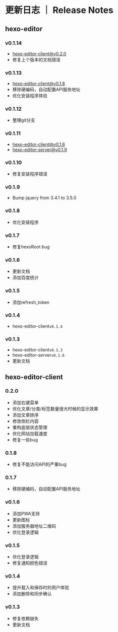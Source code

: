 # 更新日志 ｜ Release Notes
## hexo-editor

### v0.1.14

- hexo-editor-client@v0.2.0
- 修复上个版本的文档错误

### v0.1.13

- hexo-editor-client@v0.1.8
- 移除硬编码，自动配置API服务地址
- 优化安装程序体验

### v0.1.12

- 整理git分支

### v0.1.11

- hexo-editor-client@v0.1.6
- hexo-editor-server@v0.1.9

### v0.1.10

- 修复安装程序错误

### v0.1.9

- Bump jquery from 3.4.1 to 3.5.0

### v0.1.8

- 优化安装程序

### v0.1.7

- 修复hexoRoot bug

### v0.1.6

- 更新文档
- 添加百度统计

### v0.1.5

- 添加refresh_token

### v0.1.4

- hexo-editor-client`v0.1.4`

### v0.1.3

- hexo-editor-client`v0.1.3`
- hexo-editor-server`v0.1.6`
- 更新文档

## hexo-editor-client

### 0.2.0

- 添加右键菜单
- 优化文章/分类/标签数量很大时候的显示效果
- 添加文章排序
- 修改侧栏内容
- 重构底层状态管理
- 优化网站加载速度
- 修复一些bug

### 0.1.8

- 修复不能访问API的严重bug

### 0.1.7

- 移除硬编码，自动配置API服务地址

### v0.1.6

- 添加PWA支持
- 更新图标
- 添加服务器地址二维码
- 优化登录逻辑

### v0.1.5

- 优化登录逻辑
- 修复通知颜色错误

### v0.1.4

- 提升载入和保存时的用户体验
- 添加删除和同步确认

### v0.1.3

- 修复依赖缺失
- 更新文档
